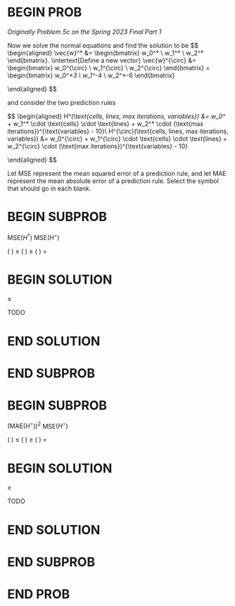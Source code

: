 # BEGIN PROB

<i>Originally Problem 5c on the Spring 2023 Final Part 1</i>

Now we solve the normal equations and find the solution to be
$$
\begin{aligned}
            \vec{w}^* &= \begin{bmatrix} w_0^* \\ w_1^* \\ w_2^* \end{bmatrix}.
            \intertext{Define a new vector}
            \vec{w}^{\circ} &= \begin{bmatrix} w_0^{\circ} \\ w_1^{\circ} \\ w_2^{\circ} \end{bmatrix} = \begin{bmatrix} w_0^*+3 \\ w_1^*-4 \\ w_2^*-6 \end{bmatrix}
            
\end{aligned}
$$

and consider the two prediction rules

$$
\begin{aligned}
        H^*(\text{cells, lines, max iterations, variables}) &=  w_0^* + w_1^* \cdot \text{cells} \cdot \text{lines} + w_2^* \cdot (\text{max iterations})^{\text{variables} - 10}\\
        H^{\circ}(\text{cells, lines, max iterations, variables}) &=  w_0^{\circ} + w_1^{\circ} \cdot \text{cells} \cdot \text{lines} + w_2^{\circ} \cdot (\text{max iterations})^{\text{variables} - 10}
        
\end{aligned}
$$

Let MSE represent the mean squared error of a prediction
rule, and let MAE represent the mean absolute error of a prediction
rule. Select the symbol that should go in each blank.

# BEGIN SUBPROB

MSE$(H^*)$ MSE$(H^{\circ})$

( ) $\leq$
( ) $\geq$
( ) $=$

# BEGIN SOLUTION

$\leq$

TODO

# END SOLUTION

# END SUBPROB

# BEGIN SUBPROB

$(\text{MAE}(H^{\circ}))^2$ MSE$(H^{\circ})$

( ) $\leq$
( ) $\geq$
( ) $=$

# BEGIN SOLUTION

$\geq$

TODO

# END SOLUTION

# END SUBPROB

# END PROB